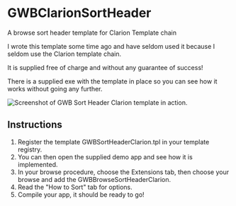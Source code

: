 # GWBClarionSortHeader
 A browse sort header template for Clarion Template chain
 
 I wrote this template some time ago and have seldom used it because I seldom use the Clarion template chain.
 
 It is supplied free of charge and without any guarantee of success!
 
 There is a supplied exe with the template in place so you can see how it works without going any further.
 
 ![Screenshot of GWB Sort Header Clarion template in action.](../main/Template/demo.png)
 
 ## Instructions
1. Register the template GWBSortHeaderClarion.tpl in your template registry.
2. You can then open the supplied demo app and see how it is implemented.
3. In your browse procedure, choose the Extensions tab, then choose your browse and add the GWBBrowseSortHeaderClarion.
4. Read the "How to Sort" tab for options.
5. Compile your app, it should be ready to go!
